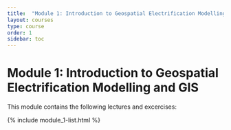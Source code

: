 ```yaml
---
title:  "Module 1: Introduction to Geospatial Electrification Modelling and GIS"
layout: courses
type: course
order: 1
sidebar: toc
---
```


# Module 1: Introduction to Geospatial Electrification Modelling and GIS 

This module contains the following lectures and excercises:

{% include module_1-list.html %}


<!--- ## Lecture 1: Introduction to geospatial electrification modelling

<style>
.responsive-wrap iframe{ max-width: 100%;}
</style>

<iframe src="https://drive.google.com/file/d/1YNws5D-ab0PbpPv3isFVWf0srOIhgulp/preview" frameborder="0" width="700" height="390" allowfullscreen="true" mozallowfullscreen="true" webkitallowfullscreen="true"></iframe>

#### [Click here for video lectures (Lecture 1)](/teaching_kit/courses/module_1/Introduction to geospatial modelling)
-->

 
